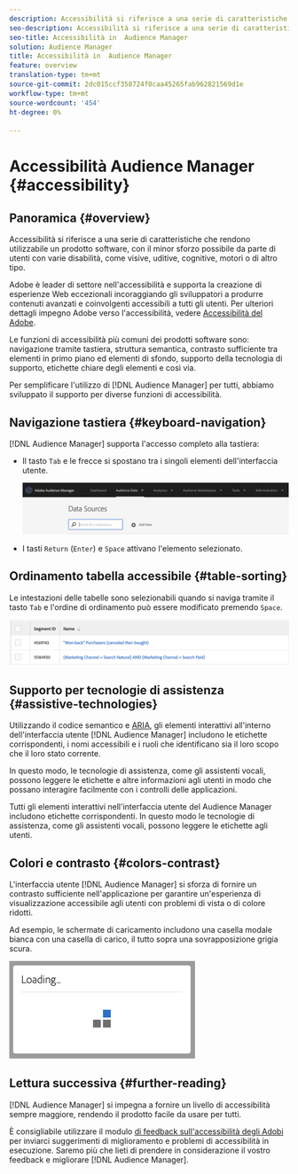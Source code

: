 ```yaml
---
description: Accessibilità si riferisce a una serie di caratteristiche che rendono utilizzabile un prodotto software, con il minor sforzo possibile da parte di utenti con varie disabilità, come visive, uditive, cognitive, motori o di altro tipo.
seo-description: Accessibilità si riferisce a una serie di caratteristiche che rendono utilizzabile un prodotto software, con il minor sforzo possibile da parte di utenti con varie disabilità, come visive, uditive, cognitive, motori o di altro tipo.
seo-title: Accessibilità in  Audience Manager
solution: Audience Manager
title: Accessibilità in  Audience Manager
feature: overview
translation-type: tm+mt
source-git-commit: 2dc015ccf358724f0caa45265fab962821569d1e
workflow-type: tm+mt
source-wordcount: '454'
ht-degree: 0%

---
```



# Accessibilità  Audience Manager {#accessibility}

## Panoramica {#overview}

Accessibilità si riferisce a una serie di caratteristiche che rendono utilizzabile un prodotto software, con il minor sforzo possibile da parte di utenti con varie disabilità, come visive, uditive, cognitive, motori o di altro tipo.

 Adobe è leader di settore nell&#39;accessibilità e supporta la creazione di esperienze Web eccezionali incoraggiando gli sviluppatori a produrre contenuti avanzati e coinvolgenti accessibili a tutti gli utenti. Per ulteriori dettagli  impegno  Adobe verso l&#39;accessibilità, vedere [ Accessibilità del Adobe](https://www.adobe.com/accessibility.html).

Le funzioni di accessibilità più comuni dei prodotti software sono: navigazione tramite tastiera, struttura semantica, contrasto sufficiente tra elementi in primo piano ed elementi di sfondo, supporto della tecnologia di supporto, etichette chiare degli elementi e così via.

Per semplificare l&#39;utilizzo di [!DNL Audience Manager] per tutti, abbiamo sviluppato il supporto per diverse funzioni di accessibilità.

## Navigazione tastiera {#keyboard-navigation}

[!DNL Audience Manager] supporta l&#39;accesso completo alla tastiera:

* Il tasto `Tab` e le frecce si spostano tra i singoli elementi dell&#39;interfaccia utente.

   ![accessibilità-highlight](assets/accesibility-highlight.png)

* I tasti `Return` (`Enter`) e `Space` attivano l&#39;elemento selezionato.

## Ordinamento tabella accessibile {#table-sorting}

Le intestazioni delle tabelle sono selezionabili quando si naviga tramite il tasto `Tab` e l&#39;ordine di ordinamento può essere modificato premendo `Space`.

![accessibility-table-header](assets/accessibility-table-headers.png)

## Supporto per tecnologie di assistenza {#assistive-technologies}

Utilizzando il codice semantico e [ARIA](https://www.w3.org/WAI/standards-guidelines/aria/), gli elementi interattivi all&#39;interno dell&#39;interfaccia utente [!DNL Audience Manager] includono le etichette corrispondenti, i nomi accessibili e i ruoli che identificano sia il loro scopo che il loro stato corrente.

In questo modo, le tecnologie di assistenza, come gli assistenti vocali, possono leggere le etichette e altre informazioni agli utenti in modo che possano interagire facilmente con i controlli delle applicazioni.

Tutti gli elementi interattivi nell&#39;interfaccia utente del Audience Manager  includono etichette corrispondenti. In questo modo le tecnologie di assistenza, come gli assistenti vocali, possono leggere le etichette agli utenti.

## Colori e contrasto {#colors-contrast}

L&#39;interfaccia utente [!DNL Audience Manager] si sforza di fornire un contrasto sufficiente nell&#39;applicazione per garantire un&#39;esperienza di visualizzazione accessibile agli utenti con problemi di vista o di colore ridotti.

Ad esempio, le schermate di caricamento includono una casella modale bianca con una casella di carico, il tutto sopra una sovrapposizione grigia scura.

![accessibilità](assets/accessibility-loading.png)

## Lettura successiva {#further-reading}

[!DNL Audience Manager] si impegna a fornire un livello di accessibilità sempre maggiore, rendendo il prodotto facile da usare per tutti.

È consigliabile utilizzare il modulo [ di feedback sull&#39;accessibilità degli Adobi](https://www.adobe.com/accessibility/feedback.html) per inviarci suggerimenti di miglioramento e problemi di accessibilità in esecuzione. Saremo più che lieti di prendere in considerazione il vostro feedback e migliorare [!DNL Audience Manager].